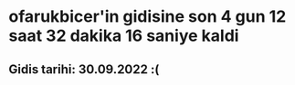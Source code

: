 # ofarukbicer'in gidisine son 4 gun 12 saat 32 dakika 16 saniye kaldi

## Gidis tarihi: 30.09.2022 :(